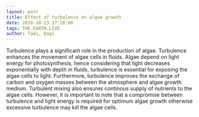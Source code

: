 ```yaml
---
layout: post
title: Effect of turbulence on algae growth
date: 2018-10-23 17:18:00
tags: THE.EARTH.LIVE
author: Tadi, Dagi
---
```


Turbulence plays a significant role in the production of algae. Turbulence enhances
the movement of algae cells in fluids. Algae depend on light energy for photosynthesis, 
hence considering that light decreases exponentially with depth in fluids,
turbulence is essential for exposing the algae cells to light. Furthermore,
turbulence improves the exchange of carbon and oxygen masses between the atmosphere
and algae growth medium. Turbulent mixing also ensures continous supply of nutrients to the algae cells.
However, it is important to note that a compromise between
turbulence and light energy is required for optimum algae growth otherwise excessive
turbulence may kill the algae cells.
